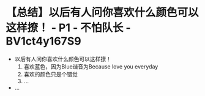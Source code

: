 # 【总结】以后有人问你喜欢什么颜色可以这样撩！ - P1 - 不怕队长 - BV1ct4y167S9

-   以后有人问你喜欢什么颜色可以这样撩！
    1.  喜欢蓝色，因为Blue谐音为Because love you everyday
    2.  喜欢的颜色只是个错觉
    3.  ...
-   ...